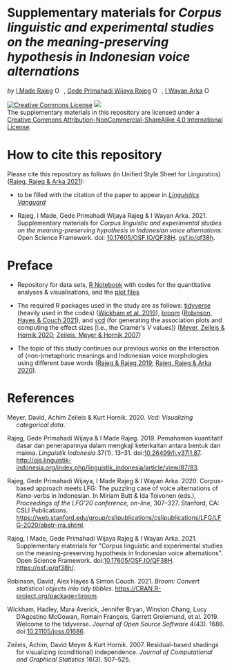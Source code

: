 Supplementary materials for *Corpus linguistic and experimental studies
on the meaning-preserving hypothesis in Indonesian voice alternations*
================
*by* [I Made
Rajeg](https://udayananetworking.unud.ac.id/lecturer/1817-i-made-rajeg)
<a itemprop="sameAs" content="https://orcid.org/0000-0001-8989-0203" href="https://orcid.org/0000-0001-8989-0203" target="orcid.widget" rel="noopener noreferrer" style="vertical-align:top;"><img src="https://orcid.org/sites/default/files/images/orcid_16x16.png" style="width:1em;margin-right:.5em;" alt="ORCID iD icon"></a>,
[Gede Primahadi Wijaya
Rajeg](https://udayananetworking.unud.ac.id/lecturer/880-gede-primahadi-wijaya-rajeg)
<a itemprop="sameAs" content="https://orcid.org/0000-0002-2047-8621" href="https://orcid.org/0000-0002-2047-8621" target="orcid.widget" rel="noopener noreferrer" style="vertical-align:top;"><img src="https://orcid.org/sites/default/files/images/orcid_16x16.png" style="width:1em;margin-right:.5em;" alt="ORCID iD icon"></a>,
[I Wayan Arka](https://researchers.anu.edu.au/researchers/arka-iww)
<a itemprop="sameAs" content="https://orcid.org/0000-0002-2819-6186" href="https://orcid.org/0000-0002-2819-6186" target="orcid.widget" rel="noopener noreferrer" style="vertical-align:top;"><img src="https://orcid.org/sites/default/files/images/orcid_16x16.png" style="width:1em;margin-right:.5em;" alt="ORCID iD icon"></a>

<!-- README.md is generated from README.Rmd. Please edit that file -->

<a rel="license" href="http://creativecommons.org/licenses/by-nc-sa/4.0/"><img alt="Creative Commons License" style="border-width:0" src="https://i.creativecommons.org/l/by-nc-sa/4.0/88x31.png" /></a>
[![](https://img.shields.io/badge/doi-10.17605/OSF.IO/QF38H-lightblue.svg)](https://doi.org/10.17605/OSF.IO/QF38H)<br />The
supplementary materials in this repository are licensed under a
<a rel="license" href="http://creativecommons.org/licenses/by-nc-sa/4.0/">Creative
Commons Attribution-NonCommercial-ShareAlike 4.0 International
License</a>.

<!-- badges: start -->
<!-- badges: end -->

# How to cite this repository

Please cite this repository as follows (in Unified Style Sheet for
Linguistics) ([Rajeg, Rajeg & Arka
2021](#ref-rajeg_supplementary_2021)):

-   to be filled with the citation of the paper to appear in
    [*Linguistics
    Vanguard*](https://www.degruyter.com/journal/key/LINGVAN/html)

-   Rajeg, I Made, Gede Primahadi Wijaya Rajeg & I Wayan Arka. 2021.
    Supplementary materials for *Corpus linguistic and experimental
    studies on the meaning-preserving hypothesis in Indonesian voice
    alternations*. Open Science Framework. doi:
    [10.17605/OSF.IO/QF38H](https://doi.org/10.17605/OSF.IO/QF38H).
    [osf.io/qf38h](https://osf.io/qf38h/).

# Preface

-   Repository for data sets, [R
    Notebook](https://github.com/gederajeg/lingvan-voice/blob/main/imr_gpwr_wa_lingvang_revision_codes.Rmd)
    with codes for the quantitative analyses & visualisations, and the
    [plot
    files](https://github.com/gederajeg/lingvan-voice/tree/main/figs)

-   The required R packages used in the study are as follows:
    [tidyverse](https://www.tidyverse.org/) (heavily used in the codes)
    ([Wickham et al. 2019](#ref-wickham_tidy_2019)),
    [broom](https://broom.tidymodels.org/) ([Robinson, Hayes & Couch
    2021](#ref-robinson_broom_2021)), and
    [vcd](https://cran.r-project.org/web/packages/vcd/index.html) (for
    generating the association plots and computing the effect sizes
    \[i.e., the Cramér’s *V* values\]) ([Meyer, Zeileis & Hornik
    2020](#ref-meyer_vcd_2020); [Zeileis, Meyer & Hornik
    2007](#ref-zeileis_residual_2007))

-   The topic of this study continues our previous works on the
    interaction of (non-)metaphoric meanings and Indonesian voice
    morphologies using different base words ([Rajeg & Rajeg
    2019](#ref-rajeg_pemahaman_2019); [Rajeg, Rajeg & Arka
    2020](#ref-rra_2020)).

# References

<div id="refs" class="references csl-bib-body hanging-indent">

<div id="ref-meyer_vcd_2020" class="csl-entry">

Meyer, David, Achim Zeileis & Kurt Hornik. 2020. *Vcd: Visualizing
categorical data*.

</div>

<div id="ref-rajeg_pemahaman_2019" class="csl-entry">

Rajeg, Gede Primahadi Wijaya & I Made Rajeg. 2019. Pemahaman kuantitatif
dasar dan penerapannya dalam mengkaji keterkaitan antara bentuk dan
makna. *Linguistik Indonesia* 37(1). 13–31.
doi:[10.26499/li.v37i1.87](https://doi.org/10.26499/li.v37i1.87).
<http://ojs.linguistik-indonesia.org/index.php/linguistik_indonesia/article/view/87/83>.

</div>

<div id="ref-rra_2020" class="csl-entry">

Rajeg, Gede Primahadi Wijaya, I Made Rajeg & I Wayan Arka. 2020.
Corpus-based approach meets LFG: The puzzling case of voice alternations
of *Kena*-verbs in Indonesian. In Miriam Butt & Ida Toivonen (eds.),
*Proceedings of the LFG’20 conference, on-line*, 307–327. Stanford, CA:
CSLI Publications.
<https://web.stanford.edu/group/cslipublications/cslipublications/LFG/LFG-2020/abstr-rra.shtml>.

</div>

<div id="ref-rajeg_supplementary_2021" class="csl-entry">

Rajeg, I Made, Gede Primahadi Wijaya Rajeg & I Wayan Arka. 2021.
Supplementary materials for "Corpus linguistic and experimental studies
on the meaning-preserving hypothesis in Indonesian voice alternations".
Open Science Framework.
doi:[10.17605/OSF.IO/QF38H](https://doi.org/10.17605/OSF.IO/QF38H).
<https://osf.io/qf38h/>.

</div>

<div id="ref-robinson_broom_2021" class="csl-entry">

Robinson, David, Alex Hayes & Simon Couch. 2021. *Broom: Convert
statistical objects into tidy tibbles*.
<https://CRAN.R-project.org/package=broom>.

</div>

<div id="ref-wickham_tidy_2019" class="csl-entry">

Wickham, Hadley, Mara Averick, Jennifer Bryan, Winston Chang, Lucy
D’Agostino McGowan, Romain François, Garrett Grolemund, et al. 2019.
Welcome to the <span class="nocase">tidyverse</span>. *Journal of Open
Source Software* 4(43). 1686.
doi:[10.21105/joss.01686](https://doi.org/10.21105/joss.01686).

</div>

<div id="ref-zeileis_residual_2007" class="csl-entry">

Zeileis, Achim, David Meyer & Kurt Hornik. 2007. Residual-based shadings
for visualizing (conditional) independence. *Journal of Computational
and Graphical Statistics* 16(3). 507–525.

</div>

</div>
